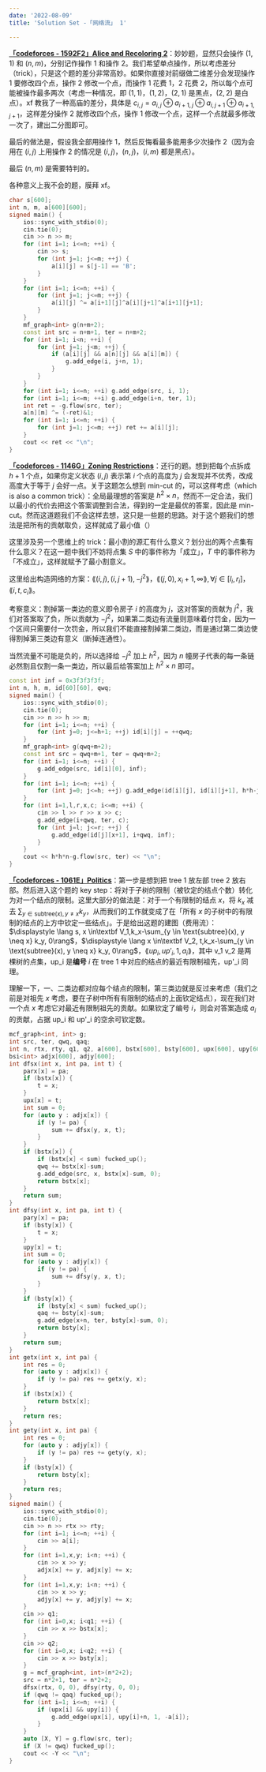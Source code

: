 ```yaml
---
date: '2022-08-09'
title: 'Solution Set -「网络流」 1'

---
```


**[「codeforces - 1592F2」Alice and Recoloring 2](http://codeforces.com/problemset/problem/1592/F2)**：妙妙题，显然只会操作 $(1, 1)$ 和 $(n, m)$，分别记作操作 1 和操作 2。我们希望单点操作，所以考虑差分（trick），只是这个题的差分非常高妙。如果你直接对前缀做二维差分会发现操作 1 要修改四个点，操作 2 修改一个点，而操作 1 花费 $1$，2 花费 $2$，所以每个点可能被操作最多两次（考虑一种情况，即 $(1, 1)$，$(1, 2)$，$(2, 1)$ 是黑点，$(2, 2)$ 是白点）。xf 教我了一种高庙的差分，具体是 $c_{i, j} = a_{i,j} \oplus a_{i+1, j} \oplus a_{i, j+1} \oplus a_{i+1, j+1}$，这样差分操作 2 就修改四个点，操作 1 修改一个点，这样一个点就最多修改一次了，建出二分图即可。

最后的做法是，假设我全部用操作 1，然后反悔看最多能用多少次操作 2（因为会用在 $(i, j)$ 上用操作 2 的情况是 $(i, j)$，$(n, j)$，$(i, m)$ 都是黑点）。

最后 $(n, m)$ 是需要特判的。

各种意义上我不会的题，膜拜 xf。

```cpp
char s[600];
int n, m, a[600][600];
signed main() {
    ios::sync_with_stdio(0);
    cin.tie(0);
    cin >> n >> m;
    for (int i=1; i<=n; ++i) {
        cin >> s;
        for (int j=1; j<=m; ++j) {
            a[i][j] = s[j-1] == 'B';
        }
    }
    for (int i=1; i<=n; ++i) {
        for (int j=1; j<=m; ++j) {
            a[i][j] ^= a[i+1][j]^a[i][j+1]^a[i+1][j+1];
        }
    }
    mf_graph<int> g(n+m+2);
    const int src = n+m+1, ter = n+m+2;
    for (int i=1; i<n; ++i) {
        for (int j=1; j<m; ++j) {
            if (a[i][j] && a[n][j] && a[i][m]) {
                g.add_edge(i, j+n, 1);
            }
        }
    }
    for (int i=1; i<=n; ++i) g.add_edge(src, i, 1);
    for (int i=1; i<=m; ++i) g.add_edge(i+n, ter, 1);
    int ret = -g.flow(src, ter);
    a[n][m] ^= (-ret)&1;
    for (int i=1; i<=n; ++i) {
        for (int j=1; j<=m; ++j) ret += a[i][j];
    }
    cout << ret << "\n";
}
```

**[「codeforces - 1146G」Zoning Restrictions](http://codeforces.com/problemset/problem/1146/G)**：还行的题。想到把每个点拆成 $h+1$ 个点，如果你定义状态 $(i, j)$ 表示第 $i$ 个点的高度为 $j$ 会发现并不优秀，改成高度大于等于 $j$ 会好一点。关于这题怎么想到 min-cut 的，可以这样考虑（which is also a common trick）：全局最理想的答案是 $h^2 \times n$，然而不一定合法，我们以最小的代价去把这个答案调整到合法，得到的一定是最优的答案，因此是 min-cut。然而这道题我们不会这样去想，这只是一些题的思路。对于这个题我们的想法是把所有的贡献取负，这样就成了最小值（）

这里涉及另一个思维上的 trick：最小割的源汇有什么意义？划分出的两个点集有什么意义？在这一题中我们不妨将点集 $S$ 中的事件称为「成立」，$T$ 中的事件称为「不成立」，这样就赋予了最小割意义。

这里给出构造网络的方案：$\lang(i, j), (i, j+1), -j^2\rang$，$\lang (j, 0), x_i+1, \infty \rang, \forall j \in [l_i, r_i]$，$\lang i, t, c_i \rang$。

考察意义：割掉第一类边的意义即令房子 $i$ 的高度为 $j$，这对答案的贡献为 $j^2$，我们对答案取了负，所以贡献为 $-j^2$，如果第二类边有流量则意味着付罚金，因为一个区间只需要付一次罚金，所以我们不能直接割掉第二类边，而是通过第二类边使得割掉第三类边有意义（断掉连通性）。

当然流量不可能是负的，所以选择给 $-j^2$ 加上 $h^2$，因为 $n$ 幢房子代表的每一条链必然割且仅割一条一类边，所以最后给答案加上 $h^2 \times n$ 即可。

```cpp
const int inf = 0x3f3f3f3f;
int n, h, m, id[60][60], qwq;
signed main() {
    ios::sync_with_stdio(0);
    cin.tie(0);
    cin >> n >> h >> m;
    for (int i=1; i<=n; ++i) {
        for (int j=0; j<=h+1; ++j) id[i][j] = ++qwq;
    }
    mf_graph<int> g(qwq+m+2);
    const int src = qwq+m+1, ter = qwq+m+2;
    for (int i=1; i<=n; ++i) {
        g.add_edge(src, id[i][0], inf);
    }
    for (int i=1; i<=n; ++i) {
        for (int j=0; j<=h; ++j) g.add_edge(id[i][j], id[i][j+1], h*h-j*j);
    }
    for (int i=1,l,r,x,c; i<=m; ++i) {
        cin >> l >> r >> x >> c;
        g.add_edge(i+qwq, ter, c);
        for (int j=l; j<=r; ++j) {
            g.add_edge(id[j][x+1], i+qwq, inf);
        }
    }
    cout << h*h*n-g.flow(src, ter) << "\n";
}
```

**[「codeforces - 1061E」Politics](http://codeforces.com/problemset/problem/1061/E)**：第一步是想到把 tree 1 放左部 tree 2 放右部。然后进入这个题的 key step：将对于子树的限制（被钦定的结点个数）转化为对一个结点的限制。这里大部分的做法是：对于一个有限制的结点 $x$，将 $k_x$ 减去 $\displaystyle \sum_{y \in \text{subtree}(x), y \neq x} k_y$，从而我们的工作就变成了在「所有 $x$ 的子树中的有限制的结点的上方中钦定一些结点」。于是给出这题的建图（费用流）：$\displaystyle \lang s, x \in\textbf V_1,k_x-\sum_{y \in \text{subtree}(x), y \neq x} k_y, 0\rang$，$\displaystyle \lang x \in\textbf V_2, t,k_x-\sum_{y \in \text{subtree}(x), y \neq x} k_y, 0\rang$，$\lang up_i, up'_i, 1, a_i\rang$，其中 v_1 v_2 是两棵树的点集，up_i 是**编号** $i$ 在 tree 1 中对应的结点的最近有限制祖先，up'_i 同理。

理解一下，一、二类边都对应每个结点的限制，第三类边就是反过来考虑（我们之前是对祖先 $x$ 考虑，要在子树中所有有限制的结点的上面钦定结点），现在我们对一个点 $x$ 考虑它对最近有限制祖先的贡献。如果钦定了编号 $i$，则会对答案造成 $a_i$ 的贡献，占据 up_i 和 up'_i 的空余可钦定数。

```cpp
mcf_graph<int, int> g;
int src, ter, qwq, qaq;
int n, rtx, rty, q1, q2, a[600], bstx[600], bsty[600], upx[600], upy[600], parx[600], pary[600];
bsi<int> adjx[600], adjy[600];
int dfsx(int x, int pa, int t) {
    parx[x] = pa;
    if (bstx[x]) {
        t = x;
    }
    upx[x] = t;
    int sum = 0;
    for (auto y : adjx[x]) {
        if (y != pa) {
            sum += dfsx(y, x, t);
        }
    }
    if (bstx[x]) {
        if (bstx[x] < sum) fucked_up();
        qwq += bstx[x]-sum;
        g.add_edge(src, x, bstx[x]-sum, 0);
        return bstx[x];
    }
    return sum;
}
int dfsy(int x, int pa, int t) {
    pary[x] = pa;
    if (bsty[x]) {
        t = x;
    }
    upy[x] = t;
    int sum = 0;
    for (auto y : adjy[x]) {
        if (y != pa) {
            sum += dfsy(y, x, t);
        }
    }
    if (bsty[x]) {
        if (bsty[x] < sum) fucked_up();
        qaq += bsty[x]-sum;
        g.add_edge(x+n, ter, bsty[x]-sum, 0);
        return bsty[x];
    }
    return sum;
}
int getx(int x, int pa) {
    int res = 0;
    for (auto y : adjx[x]) {
        if (y != pa) res += getx(y, x);
    }
    if (bstx[x]) {
        return bstx[x];
    }
    return res;
}
int gety(int x, int pa) {
    int res = 0;
    for (auto y : adjy[x]) {
        if (y != pa) res += gety(y, x);
    }
    if (bsty[x]) {
        return bsty[x];
    }
    return res;
}
signed main() {
    ios::sync_with_stdio(0);
    cin.tie(0);
    cin >> n >> rtx >> rty;
    for (int i=1; i<=n; ++i) {
        cin >> a[i];
    }
    for (int i=1,x,y; i<n; ++i) {
        cin >> x >> y;
        adjx[x] += y, adjx[y] += x;
    }
    for (int i=1,x,y; i<n; ++i) {
        cin >> x >> y;
        adjy[x] += y, adjy[y] += x;
    }
    cin >> q1;
    for (int i=0,x; i<q1; ++i) {
        cin >> x >> bstx[x];
    }
    cin >> q2;
    for (int i=0,x; i<q2; ++i) {
        cin >> x >> bsty[x];
    }
    g = mcf_graph<int, int>(n*2+2);
    src = n*2+1, ter = n*2+2;
    dfsx(rtx, 0, 0), dfsy(rty, 0, 0);
    if (qwq != qaq) fucked_up();
    for (int i=1; i<=n; ++i) {
        if (upx[i] && upy[i]) {
            g.add_edge(upx[i], upy[i]+n, 1, -a[i]);
        }
    }
    auto [X, Y] = g.flow(src, ter);
    if (X != qwq) fucked_up();
    cout << -Y << "\n";
}
```